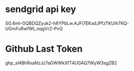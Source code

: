 # sendgrid api key

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

# Github Last Token

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
